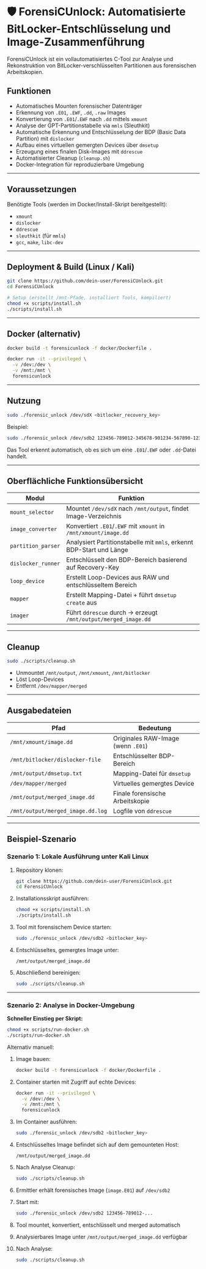 ﻿# 🛡️ ForensiCUnlock: Automatisierte BitLocker-Entschlüsselung und Image-Zusammenführung

ForensiCUnlock ist ein vollautomatisiertes C-Tool zur Analyse und Rekonstruktion von BitLocker-verschlüsselten Partitionen aus forensischen Arbeitskopien.

## Funktionen

- Automatisches Mounten forensischer Datenträger
- Erkennung von `.E01`, `.EWF`, `.dd`, `.raw` Images
- Konvertierung von `.E01`/`.EWF` nach `.dd` mittels `xmount`
- Analyse der GPT-Partitionstabelle via `mmls` (Sleuthkit)
- Automatische Erkennung und Entschlüsselung der BDP (Basic Data Partition) mit `dislocker`
- Aufbau eines virtuellen gemergten Devices über `dmsetup`
- Erzeugung eines finalen Disk-Images mit `ddrescue`
- Automatisierter Cleanup (`cleanup.sh`)
- Docker-Integration für reproduzierbare Umgebung

---

## Voraussetzungen

Benötigte Tools (werden im Docker/Install-Skript bereitgestellt):

- `xmount`
- `dislocker`
- `ddrescue`
- `sleuthkit` (für `mmls`)
- `gcc`, `make`, `libc-dev`

---

## Deployment & Build (Linux / Kali)

```bash
git clone https://github.com/dein-user/ForensiCUnlock.git
cd ForensiCUnlock

# Setup (erstellt /mnt-Pfade, installiert Tools, kompiliert)
chmod +x scripts/install.sh
./scripts/install.sh
```

---

## Docker (alternativ)

```bash
docker build -t forensicunlock -f docker/Dockerfile .

docker run -it --privileged \
  -v /dev:/dev \
  -v /mnt:/mnt \
  forensicunlock
```

---

## Nutzung

```bash
sudo ./forensic_unlock /dev/sdX <bitlocker_recovery_key>
```

Beispiel:

```bash
sudo ./forensic_unlock /dev/sdb2 123456-789012-345678-901234-567890-123456-789012
```

Das Tool erkennt automatisch, ob es sich um eine `.E01`/`.EWF` oder `.dd`-Datei handelt.

---

## Oberflächliche Funktionsübersicht

| Modul              | Funktion                                                             |
| ------------------ | -------------------------------------------------------------------- |
| `mount_selector`   | Mountet `/dev/sdX` nach `/mnt/output`, findet Image-Verzeichnis      |
| `image_converter`  | Konvertiert `.E01`/`.EWF` mit `xmount` in `/mnt/xmount/image.dd`     |
| `partition_parser` | Analysiert Partitionstabelle mit `mmls`, erkennt BDP-Start und Länge |
| `dislocker_runner` | Entschlüsselt den BDP-Bereich basierend auf Recovery-Key             |
| `loop_device`      | Erstellt Loop-Devices aus RAW und entschlüsseltem Bereich            |
| `mapper`           | Erstellt Mapping-Datei + führt `dmsetup create` aus                  |
| `imager`           | Führt `ddrescue` durch → erzeugt `/mnt/output/merged_image.dd`       |

---

## Cleanup

```bash
sudo ./scripts/cleanup.sh
```

- Unmountet `/mnt/output`, `/mnt/xmount`, `/mnt/bitlocker`
- Löst Loop-Devices
- Entfernt `/dev/mapper/merged`

---

## Ausgabedateien

| Pfad                              | Bedeutung                          |
| --------------------------------- | ---------------------------------- |
| `/mnt/xmount/image.dd`            | Originales RAW-Image (wenn `.E01`) |
| `/mnt/bitlocker/dislocker-file`   | Entschlüsselter BDP-Bereich        |
| `/mnt/output/dmsetup.txt`         | Mapping-Datei für `dmsetup`        |
| `/dev/mapper/merged`              | Virtuelles gemergtes Device        |
| `/mnt/output/merged_image.dd`     | Finale forensische Arbeitskopie    |
| `/mnt/output/merged_image.dd.log` | Logfile von `ddrescue`             |

---

## Beispiel-Szenario

### Szenario 1: Lokale Ausführung unter Kali Linux

1. Repository klonen:

   ```bash
   git clone https://github.com/dein-user/ForensiCUnlock.git
   cd ForensiCUnlock
   ```

2. Installationsskript ausführen:

   ```bash
   chmod +x scripts/install.sh
   ./scripts/install.sh
   ```

3. Tool mit forensischem Device starten:

   ```bash
   sudo ./forensic_unlock /dev/sdb2 <bitlocker_key>
   ```

4. Entschlüsseltes, gemergtes Image unter:

   ```
   /mnt/output/merged_image.dd
   ```

5. Abschließend bereinigen:
   ```bash
   sudo ./scripts/cleanup.sh
   ```

---

### Szenario 2: Analyse in Docker-Umgebung

**Schneller Einstieg per Skript:**

```bash
chmod +x scripts/run-docker.sh
./scripts/run-docker.sh
```

Alternativ manuell:

1. Image bauen:

   ```bash
   docker build -t forensicunlock -f docker/Dockerfile .
   ```

2. Container starten mit Zugriff auf echte Devices:

   ```bash
   docker run -it --privileged \
     -v /dev:/dev \
     -v /mnt:/mnt \
     forensicunlock
   ```

3. Im Container ausführen:

   ```bash
   sudo ./forensic_unlock /dev/sdb2 <bitlocker_key>
   ```

4. Entschlüsseltes Image befindet sich auf dem gemounteten Host:

   ```
   /mnt/output/merged_image.dd
   ```

5. Nach Analyse Cleanup:

   ```bash
   sudo ./scripts/cleanup.sh
   ```

6. Ermittler erhält forensisches Image (`image.E01`) auf `/dev/sdb2`
7. Start mit:
   ```bash
   sudo ./forensic_unlock /dev/sdb2 123456-789012-...
   ```
8. Tool mountet, konvertiert, entschlüsselt und merged automatisch
9. Analysierbares Image unter `/mnt/output/merged_image.dd` verfügbar
10. Nach Analyse:
    ```bash
    sudo ./scripts/cleanup.sh
    ```
